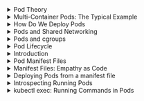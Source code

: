 <details>
<summary>Pod Theory</summary>
<br>

  Introduction#

The atomic unit of scheduling in the virtualization world is the virtual machine (VM). This means deploying applications in the virtualization world is done by scheduling them on VMs.

In the Docker world, the atomic unit is the container. This means deploying applications on Docker is done by scheduling them inside of containers.

In the Kubernetes world, the atomic unit is the Pod. Ergo, deploying applications on Kubernetes means stamping them out in Pods.

This is fundamental to understanding Kubernetes, so be sure to flag it in your brain as important >> Virtualization uses VMs, Docker uses containers, and Kubernetes uses Pods.
  <img width="886" alt="image" src="https://user-images.githubusercontent.com/75510135/167287197-491379db-f05a-42aa-bf29-83fb9afa0c74.png">

  Pods vs. containers#

In a previous chapter, we said that a Pod hosts one or more containers. From a footprint perspective, this puts Pods somewhere in between containers and VMs – they’re a tiny bit bigger than a container, but a lot smaller than a VM.

Digging a bit deeper, a Pod is a shared execution environment for one or more containers.

The simplest model is the one-container-per-Pod model. However, multi-container Pods are gaining in popularity and are important for advanced configurations.

An application-centric use case for multi-container Pods is co-scheduling tightly coupled workloads. For example, two containers that share memory won’t work if they are scheduled on different nodes in the cluster. By putting both containers inside the same Pod, you ensure that they are scheduled to the same node and share the same execution environment.

An infrastructure-centric use case for multi-container Pods is a service mesh. In the service mesh model, a proxy container is inserted into every application Pod. This proxy container handles all network traffic entering and leaving the Pod, meaning it is ideally placed to implement features such as traffic encryption, network telemetry, and intelligent routing.

</details>
  
<details>
<summary>Multi-Container Pods: The Typical Example</summary>
<br>

  A common example of comparing single-container and multi-container Pods is a web server that utilizes a file synchronizer.
The example#

In this example there are two clear concerns:

    Serving the web page
    Making sure the content is up to date

The question is whether to address the two concerns in a single container or two separate containers.

In this context, a concern is a requirement or a task. Generally speaking, microservices design patterns dictate that we separate concerns. This means we only ever deal with one concern per container.

Assuming the previous example, this will require two containers: one for the web service, another for the file sync service.

This model of separating concerns has a lot of advantages, including:

    Different teams can be responsible for each of the two containers.
    Each container can be scaled independently.
    Each container can be developed and iterated independently.
    Each container can have its own release cadence.
    If one fails, the other keeps running.

Despite the benefits of separating concerns, it’s often a requirement to co-schedule those separate containers in a single Pod. This makes sure both containers are scheduled to the same node and share the same execution environment (the Pod’s environment).
Common use cases#

An example of a common use case for a multi-container Pod is when two containers need to share a memory or a volume.

  <img width="890" alt="image" src="https://user-images.githubusercontent.com/75510135/167287284-dc898bfa-dcac-4a15-9139-c974f72953fd.png">

  
</details>
  
<details>
<summary>How Do We Deploy Pods</summary>
<br>

  Remember that Pods are just a vehicle for executing an application. Therefore, any time we talk about running or deploying Pods, we’re talking about running or deploying applications.

To deploy a Pod to a Kubernetes cluster, you define it in a manifest file and POST that manifest file to the API server. The control plane verifies the configuration of the YAML file, writes it to the cluster store as a record of intent, and the scheduler deploys it to a healthy node with enough available resources. This process is identical for single-container Pods and multi-container Pods.

  <img width="727" alt="image" src="https://user-images.githubusercontent.com/75510135/167287422-d6254ec7-772b-46e8-8998-d4ab3b464d37.png">

  The anatomy of a Pod#

At the highest level, a Pod is a shared execution environment for one or more containers. Shared execution environment means that the Pod has a set of resources that are shared by every container that is part of the Pod. These resources include IP addresses, ports, hostnames, sockets, memory, and volumes.

If you’re using Docker as the container runtime, a Pod is actually a special type of container called a pause container. That’s right, a Pod is just a fancy name for a special container. This means containers running inside of Pods are really containers running inside of containers. For more information, watch “Inception” by Christopher Nolan, starring Leonardo DiCaprio ;-)

Seriously though, the Pod (pause container) is just a collection of system resources that containers running inside of it will inherit and share. These system resources are kernel namespaces and include:

    Network namespace: IP address, port range, and routing table
    UTS namespace: hostname
    IPC namespace: unix domain sockets…

As we just mentioned, this means that all containers in a Pod share a hostname, IP address, memory address space, and volume.

  
</details>
  
<details>
<summary>Pods and Shared Networking</summary>
<br>

  Access to containers#

Each Pod creates its own network namespace. This includes a single IP address, a single range of TCP and UDP ports, and a single routing table. If a Pod has a single container, that container has full access to the IP, port range, and routing table. If it’s a multi-container Pod, all containers in the Pod will share the IP, port range, and routing table.

The figure below shows two Pods, each with its own IP. Even though one of them is a multi-container Pod, it still only gets a single IP.

  <img width="610" alt="image" src="https://user-images.githubusercontent.com/75510135/167287648-f784fa9b-cc9d-4cc0-b97e-604528cc750b.png">

  In the figure above, external access to the containers in Pod 1 is achieved via the IP address of the Pod, coupled with the port of the container you wish to reach. For example, 10.0.10.15:80 will get you to the main container. Container-to-container communication works via the Pod’s localhost adapter and port number. For example, the main container can reach the supporting container via localhost:5000.

One last time (apologies if it feels like I’m repeating myself), each container in a Pod shares the Pod’s entire network namespace – IP, localhost adapter, port range, routing table, etc.

However, as we’ve already said, it’s more than just networking. All containers in a Pod have access to the same volumes, the same memory, the same IPC sockets, etc. Technically speaking, the Pod holds all the namespaces, and any containers that are part of the Pod inherit them and share them.
Access to Pods#

This networking model makes inter-Pod communication really simple. Every Pod in the cluster has its own IP address that’s fully routable on the Pod network. If you read the chapter on installing Kubernetes, you’ve seen how we created a Pod network at the end of the Play with Kubernetes section. Because every Pod gets its own routable IP, every Pod on the Pod network can talk directly to every other Pod without the need for nasty port mappings.

  <img width="678" alt="image" src="https://user-images.githubusercontent.com/75510135/167287658-50d41457-1f2d-4f01-91be-0514c3fac3fe.png">

  As previously mentioned, intra-Pod communication – where two containers in the same Pod need to communicate – can happen via the Pod’s localhost interface.
  <img width="712" alt="image" src="https://user-images.githubusercontent.com/75510135/167287668-db630588-684f-41e8-8e64-3b727743c561.png">

  If you need to make multiple containers in the same Pod available to the outside world, you can expose them on individual ports. Each container needs its own port, and two containers in the same Pod cannot use the same port.

In summary. It’s all about the Pod! The Pod gets deployed, the Pod gets the IP, the Pod owns all of the namespaces. The Pod is at the center of the Kuberverse.

  
</details>

<details>
<summary>Pods and cgroups</summary>
<br>

  At a high level, Control Groups (cgroups) are a Linux kernel technology that prevents individual containers from consuming all of the available CPU, RAM, and IOPS on a node. You could say that cgroups actively police resource usage.

Individual containers have their own cgroup limits.

This means it’s possible for two containers in the same Pod to have their own set of cgroup limits. This is a powerful and flexible model. If we assume the typical multi-container Pod example, where a web server that utilizes a file synchronizer, you could set a cgroup limit on the file sync container so that it has access to less resources than the web service container. This might reduce the risk of it starving the web service container of CPU and memory.
Atomic deployment of Pods#

Deploying a Pod is an atomic operation. This means it’s an all or nothing operation – there’s no such thing as a partially deployed Pod that can service requests. It also means that all containers in a Pod will be scheduled on the same node.

Once all Pod resources are ready, the Pod can start servicing requests.

</details>

<details>
<summary>Pod Lifecycle</summary>
<br>

  The lifecycle of a typical Pod goes something like this: you define it in a YAML manifest file and POST the manifest to the API server. Once there, the contents of the manifest are persisted to the cluster store as a record of intent (desired state), and the Pod is scheduled to a healthy node with enough resources. Once it’s scheduled to a node, it enters the pending state while the container runtime on the node downloads images and starts any containers. The Pod remains in the pending state until all of its resources are up and ready. Once everything’s up and ready, the Pod enters the running state. Once it has completed all of its tasks, it gets terminated and enters the succeeded state.
  <img width="687" alt="image" src="https://user-images.githubusercontent.com/75510135/167287867-0c81ccdf-00c1-4bf8-8c25-8e63af49c9de.png">

  Pods that are deployed via Pod manifest files are singletons – they are not managed by a controller that might add features such as auto-scaling and self-healing capabilities. For this reason, we almost always deploy Pods via higher-level controllers such as Deployments and DaemonSets, as these can reschedule Pods when they fail.

On that topic, it’s important to think of Pods as mortal. When they die, they’re gone. There’s no bringing them back from the dead. This follows the pets vs. cattle analogy, and Pods should be treated as cattle. When they die, you replace them with another. There’s no tears and no funeral. The old one is gone, and a shiny new one – with the same config but a different ID and IP – magically appears and takes its place.

This is one of the main reasons you should design your applications so that they don’t store state in Pods. It’s also why we shouldn’t rely on individual Pod IPs. Singleton Pods are not reliable!

</details>



<details>
<summary>Introduction</summary>
<br>

  <img width="774" alt="image" src="https://user-images.githubusercontent.com/75510135/167238421-e8c8cc5f-a3c5-4006-b3a4-ca9e34f2739f.png">

  It doesn’t matter where this cluster is or how it was deployed. All that matters is that you have three Linux hosts configured into a Kubernetes cluster with at least one master and two nodes. You’ll also need kubectl installed and configured to talk to the cluster.

Two quick ways to get a Kubernetes cluster include:

    Download and install Docker Desktop to your computer.
    Search “Play with Kubernetes” and get a temporary online playground.

Following the Kubernetes mantra of composable infrastructure, you define Pods in manifest files, POST these to the API server, and let the scheduler instantiate them on the cluster.

  
</details>

<details>
<summary>Pod Manifest Files</summary>
<br>

  <img width="279" alt="image" src="https://user-images.githubusercontent.com/75510135/167238440-35143072-8c36-4fa7-b219-f3e0c37067d1.png">

  For the examples in this chapter we’re going to use the following Pod manifest. It’s called pod.yml.

  <img width="465" alt="image" src="https://user-images.githubusercontent.com/75510135/167238649-2cb509f6-6216-46b3-a0cb-5f05f847b87c.png">

  Let’s step through what the YAML file is describing.

Straight away we can see four top-level resources:

    apiVersion
    kind
    metadata
    spec


  apiVersion#

The .apiVersion field tells you two things – the API group and the API version. The usual format for apiVersion is <api-group>/<version>. However, Pods are defined in a special API group, called the core group, which omits the api-group part. For example, StorageClass objects are defined in v1 of the storage.k8s.io API group and are described in YAML files as storage.k8s.io/v1. However, Pods are in the core API group, which is special, beacuse it omits the API group name, so we describe them in YAML files as just v1.

It’s possible for a resource to be defined in multiple versions of an API group. For example, some-api-group/v1 and some-api-group/v2. In this case, the definition in the newer group will probably include additional features and fields that extend the capabilities of the resource. Think of the apiVersion field as defining the schema – newer is usually better. Interestingly, there may be occasions where you deploy an object via one version in the YAML file, but when you introspect it, the return values show it as another version. For example, you may deploy an object by specifying v1 in the YAML file, but when you run commands against it the returns might show it as v1beta1. This is normal behavior.

Anyway, Pods are defined at the v1 path.

  Kind#

The .kind field tells Kubernetes the type of object being deployed.

So far, you know you’re deploying a Pod object as defined in v1 of the core API group.

  Metadata#

The .metadata section is where you attach a name and labels. These help you identify the object in the cluster, as well as create loose couplings between different objects. You can also define the namespace that an object should be deployed to. Keeping things brief, namespaces are a way to logically divide a cluster into multiple virtual clusters for management purposes. In the real world, it’s highly recommended to use namespaces; however, you should not think of them as strong security boundaries.

The .metadata section of this Pod manifest is naming the Pod “hello-pod” and assigning it two labels. Labels are simple key-value pairs, but they’re insanely powerful. We’ll talk more about labels later as you build your knowledge.

As the .metadata section does not specify a namespace, the Pod will be deployed to the default namespace. It’s not good practice to use the default namespace in the real world, but it’s fine for these examples.

  spec#

The .spec section is where you define the containers that will run in the Pod. This example is deploying a Pod with a single container based on the nigelpoulton/k8sbook:latest image. It’s calling the container hello-ctr and exposing it on port 8080.

If this was a multi-container Pod, you’d define additional containers in the .spec section.

</details>

<details>
<summary>Manifest Files: Empathy as Code</summary>
<br>

  <img width="415" alt="image" src="https://user-images.githubusercontent.com/75510135/167238708-f666f4cc-a7a0-4096-9965-d2e194be5211.png">

  Quick sidestep:

Configuration files, like Kubernetes manifest files, are excellent sources of documentation. As such, they have some secondary benefits. Two of these include:

    Speeding up the onboarding process for new team members
    Bridging the gap between developers and operations

For example, if you need a new team member to understand the basic functions and requirements of an application, get them to read the application’s Kubernetes manifest files.

Also, if your operations teams complain that developers don’t give accurate application requirements and documentation, make your developers use Kubernetes. Kubernetes forces developers to describe their applications through Kubernetes manifests, which can then be used by operations staff to understand how the application works and what it requires from the environment.

These kinds of benefits were described as a form of empathy as code by Nirmal Mehta in his 2017 DockerCon talk entitled “A Strong Belief, Loosely Held: Bringing Empathy to IT”.

I understand that describing YAML files as “empathy as code” sounds a bit extreme. However, there is merit to the concept – they definitely help.

Let’s get back on track.

</details>

<details>
<summary>Deploying Pods from a manifest file</summary>
<br>

  

If you’re following along with the examples, save the manifest file as pod.yml in your current directory and, then, use the following kubectl command to POST the manifest to the API server.
$ kubectl apply -f pod.yml

The output will look something like this:
pod/hello-pod created

Although the Pod is showing as created, it might not be fully deployed and available yet. This is because it takes time to pull the image.

Run a kubectl get pods command to check the status.
$ kubectl get pods

The output will be something like:
NAME        READY    STATUS             RESTARTS   AGE
hello-pod   0/1      ContainerCreating  0          9s

You can see that the container is still being created – probably waiting for the image to be pulled from the Docker Hub.

You can add the --watch flag to the kubectl get pods command so that you can monitor it and see when the status changes to Running.

Congratulations! Your Pod has been scheduled to a healthy node in the cluster and is being monitored by the local kubelet process. The kubelet process is the Kubernetes agent running on the node.

</details>

  
<details>
<summary>Introspecting Running Pods</summary>
<br>

  <img width="339" alt="image" src="https://user-images.githubusercontent.com/75510135/167239141-cfa5b10a-01ff-4e40-9eab-b90dff1d8932.png">

  As good as the kubectl get pods command is, it’s a bit light on detail. Not to worry though; there’s plenty of options for deeper introspection.

First up, the kubectl get command offers a couple of really simple flags that give you more information:

The -o wide flag gives a couple more columns but is still a single line of output.

The -o yaml flag takes things to the next level. This returns a full copy of the Pod manifest from the cluster store. The output is broadly divided into two parts:

    desired state (.spec)
    current observed state (.status)

The following command shows a snipped version of a kubectl get pods -o yaml command.

  $ kubectl get pods hello-pod -o yaml
  The output will be:

  <img width="546" alt="image" src="https://user-images.githubusercontent.com/75510135/167239163-b8517223-c957-4bcf-a630-c590b532a039.png">

  Notice how the output contains more values than you initially set in the 13-line YAML file. Where does this extra information come from?

Two main sources:

    The Kubernetes Pod object has far more settings than we defined in the manifest. Those that are not set explicitly are automatically expanded with default values by Kubernetes.
    When you run a kubectl get pods with -o yaml you get the Pods current observed state as well as its desired state. This observed state is listed in the .status section.


  kubectl describe

Another great Kubernetes introspection command is kubectl describe. This provides a nicely formatted multi-line overview of an object. It even includes some important object lifecycle events. The following command describes the state of the “hello-pod” Pod.
$ kubectl describe pods hello-pod
  
  The output will look like this:

  <img width="625" alt="image" src="https://user-images.githubusercontent.com/75510135/167239186-9b71df70-9580-4da4-975e-106341d851a7.png">

  
  
</details>

  
<details>
<summary>kubectl exec: Running Commands in Pods</summary>
<br>

  <img width="442" alt="image" src="https://user-images.githubusercontent.com/75510135/167239340-d8950674-29ec-4a0b-86b7-8d5b4e2951a9.png">

  Another way to introspect a running Pod is to log in to it or execute commands in it. You can do both of these with the kubectl exec command. The following example shows how to execute a ps aux command in the first container in the hello-pod Pod.
$ kubectl exec hello-pod -- ps aux

The output will be:
PID   USER     TIME   COMMAND
  1   root     0:00   node ./app.js
 11   root     0:00   ps aux

You can also log-in to containers running in Pods using kubectl exec. When you do this, your terminal prompt will change to indicate your session is now running inside of a container in the Pod, and you’ll be able to execute commands from there (as long as the command binaries are installed in the container).

The following kubectl exec command will log in to the first container in the hello-pod Pod.
$ kubectl exec -it hello-pod -- sh

Once inside the container, install the curl utility.
apk add curl

Then run a curl command to transfer data from the process listening on port 8080.
curl localhost:8080
<html><head><title>K8s rocks!</title><link rel="stylesheet" href="http://netdna.bootstrapcdn.com/bootstrap/3.1.1/css/bootstrap.min.css"/></head><body><div class="container"><div class="jumbotron"><h1>Kubernetes Rocks!</h1><p>Check out my K8s Deep Dive course!</p><p> <a class="btn btn-primary" href="https://acloud.guru/learn/kubernetes-deep-dive">The video course</a></p><p></p></div></div></body></html>

The -it flags make the exec session interactive and connect STDIN and STDOUT on your terminal to STDIN and STDOUT inside the first container in the Pod. When the command completes, your shell prompt will change to indicate your shell is now connected to the container.

If you are running multi-container Pods, you will need to pass the kubectl exec command the --container flag and give it the name of the container that you want to create the exec session with. If you do not specify this flag, the command will execute against the first container in the Pod. You can see the ordering and names of containers in a Pod with the kubectl describe pods <pod> command.
kubectl logs#

One other useful command for introspecting Pods is the kubectl logs command. Like other Pod-related commands, if you don’t use --container to specify a container by name, it will execute against the first container in the Pod.

    Make sure you exit the container before using the kubectl log command.

The format of the command is kubectl logs <pod>.

There’s obviously a lot more to Pods than what we’ve covered. However, you’ve learned enough to get started.

Clean up the lab by typing exit to quit your exec session inside the container, then run kubectl delete to delete the Pod.
exit
$ kubectl delete -f pod.yml

The output will be:
pod "hello-pod" deleted
</details>
  
